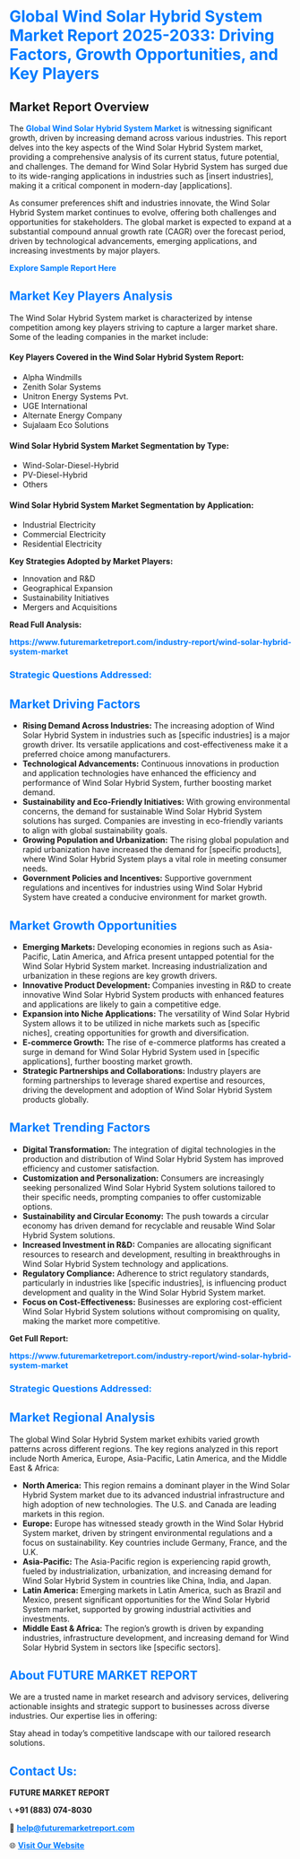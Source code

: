 <h1 style="color: #007BFF;">Global Wind Solar Hybrid System Market Report 2025-2033: Driving Factors, Growth Opportunities, and Key Players</h1>

<section id="overview">
<h2>Market Report Overview</h2>
<p>The <a href="https://www.futuremarketreport.com/industry-report/wind-solar-hybrid-system-market" style="color: #007BFF; text-decoration: none;"><strong>Global Wind Solar Hybrid System Market</strong></a> is witnessing significant growth, driven by increasing demand across various industries. This report delves into the key aspects of the Wind Solar Hybrid System market, providing a comprehensive analysis of its current status, future potential, and challenges. The demand for Wind Solar Hybrid System has surged due to its wide-ranging applications in industries such as [insert industries], making it a critical component in modern-day [applications].</p>
<p>As consumer preferences shift and industries innovate, the Wind Solar Hybrid System market continues to evolve, offering both challenges and opportunities for stakeholders. The global market is expected to expand at a substantial compound annual growth rate (CAGR) over the forecast period, driven by technological advancements, emerging applications, and increasing investments by major players.</p>
</section>

<section id="overview">
<p><a href="https://www.futuremarketreport.com/request-sample/reportId=90483" style="color: #007BFF; text-decoration: none;"><strong>Explore Sample Report Here</strong></a></p>
</section>

<section id="key-players">
<h2 style="color: #007BFF;">Market Key Players Analysis</h2>
<p>The Wind Solar Hybrid System market is characterized by intense competition among key players striving to capture a larger market share. Some of the leading companies in the market include:</p>
<h4>Key Players Covered in the Wind Solar Hybrid System Report:</h4>
<ul><li>Alpha Windmills</li><li>Zenith Solar Systems</li><li>Unitron Energy Systems Pvt.</li><li>UGE International</li><li>Alternate Energy Company</li><li>Sujalaam Eco Solutions</li></ul>
<h4>Wind Solar Hybrid System Market Segmentation by Type:</h4>
<ul><li>Wind-Solar-Diesel-Hybrid</li><li>PV-Diesel-Hybrid</li><li>Others</li></ul>

<h4>Wind Solar Hybrid System Market Segmentation by Application:</h4>
<ul><li>Industrial Electricity</li><li>Commercial Electricity</li><li>Residential Electricity</li></ul>
<p><strong>Key Strategies Adopted by Market Players:</strong></p>
<ul>
<li>Innovation and R&D</li>
<li>Geographical Expansion</li>
<li>Sustainability Initiatives</li>
<li>Mergers and Acquisitions</li>
</ul>
</section>

<section>
<p><strong>Read Full Analysis: </strong></p><a href="https://www.futuremarketreport.com/industry-report/wind-solar-hybrid-system-market" style="color: #007BFF; text-decoration: none;"><strong>https://www.futuremarketreport.com/industry-report/wind-solar-hybrid-system-market</strong></a>
<h3 style="color: #007BFF;">Strategic Questions Addressed:</h3>
</section>

<section id="driving-factors">
<h2 style="color: #007BFF;">Market Driving Factors</h2>
<ul>
<li><strong>Rising Demand Across Industries:</strong> The increasing adoption of Wind Solar Hybrid System in industries such as [specific industries] is a major growth driver. Its versatile applications and cost-effectiveness make it a preferred choice among manufacturers.</li>
<li><strong>Technological Advancements:</strong> Continuous innovations in production and application technologies have enhanced the efficiency and performance of Wind Solar Hybrid System, further boosting market demand.</li>
<li><strong>Sustainability and Eco-Friendly Initiatives:</strong> With growing environmental concerns, the demand for sustainable Wind Solar Hybrid System solutions has surged. Companies are investing in eco-friendly variants to align with global sustainability goals.</li>
<li><strong>Growing Population and Urbanization:</strong> The rising global population and rapid urbanization have increased the demand for [specific products], where Wind Solar Hybrid System plays a vital role in meeting consumer needs.</li>
<li><strong>Government Policies and Incentives:</strong> Supportive government regulations and incentives for industries using Wind Solar Hybrid System have created a conducive environment for market growth.</li>
</ul>
</section>

<section id="growth-opportunities">
<h2 style="color: #007BFF;">Market Growth Opportunities</h2>
<ul>
<li><strong>Emerging Markets:</strong> Developing economies in regions such as Asia-Pacific, Latin America, and Africa present untapped potential for the Wind Solar Hybrid System market. Increasing industrialization and urbanization in these regions are key growth drivers.</li>
<li><strong>Innovative Product Development:</strong> Companies investing in R&D to create innovative Wind Solar Hybrid System products with enhanced features and applications are likely to gain a competitive edge.</li>
<li><strong>Expansion into Niche Applications:</strong> The versatility of Wind Solar Hybrid System allows it to be utilized in niche markets such as [specific niches], creating opportunities for growth and diversification.</li>
<li><strong>E-commerce Growth:</strong> The rise of e-commerce platforms has created a surge in demand for Wind Solar Hybrid System used in [specific applications], further boosting market growth.</li>
<li><strong>Strategic Partnerships and Collaborations:</strong> Industry players are forming partnerships to leverage shared expertise and resources, driving the development and adoption of Wind Solar Hybrid System products globally.</li>
</ul>
</section>

<section id="trending-factors">
<h2 style="color: #007BFF;">Market Trending Factors</h2>
<ul>
<li><strong>Digital Transformation:</strong> The integration of digital technologies in the production and distribution of Wind Solar Hybrid System has improved efficiency and customer satisfaction.</li>
<li><strong>Customization and Personalization:</strong> Consumers are increasingly seeking personalized Wind Solar Hybrid System solutions tailored to their specific needs, prompting companies to offer customizable options.</li>
<li><strong>Sustainability and Circular Economy:</strong> The push towards a circular economy has driven demand for recyclable and reusable Wind Solar Hybrid System solutions.</li>
<li><strong>Increased Investment in R&D:</strong> Companies are allocating significant resources to research and development, resulting in breakthroughs in Wind Solar Hybrid System technology and applications.</li>
<li><strong>Regulatory Compliance:</strong> Adherence to strict regulatory standards, particularly in industries like [specific industries], is influencing product development and quality in the Wind Solar Hybrid System market.</li>
<li><strong>Focus on Cost-Effectiveness:</strong> Businesses are exploring cost-efficient Wind Solar Hybrid System solutions without compromising on quality, making the market more competitive.</li>
</ul>
</section>

<section>
<p><strong>Get Full Report: </strong></p><a href="https://www.futuremarketreport.com/industry-report/wind-solar-hybrid-system-market" style="color: #007BFF; text-decoration: none;"><strong>https://www.futuremarketreport.com/industry-report/wind-solar-hybrid-system-market</strong></a>
<h3 style="color: #007BFF;">Strategic Questions Addressed:</h3>
</section>


<section id="regional-analysis">
<h2 style="color: #007BFF;">Market Regional Analysis</h2>
<p>The global Wind Solar Hybrid System market exhibits varied growth patterns across different regions. The key regions analyzed in this report include North America, Europe, Asia-Pacific, Latin America, and the Middle East & Africa:</p>
<ul>
<li><strong>North America:</strong> This region remains a dominant player in the Wind Solar Hybrid System market due to its advanced industrial infrastructure and high adoption of new technologies. The U.S. and Canada are leading markets in this region.</li>
<li><strong>Europe:</strong> Europe has witnessed steady growth in the Wind Solar Hybrid System market, driven by stringent environmental regulations and a focus on sustainability. Key countries include Germany, France, and the U.K.</li>
<li><strong>Asia-Pacific:</strong> The Asia-Pacific region is experiencing rapid growth, fueled by industrialization, urbanization, and increasing demand for Wind Solar Hybrid System in countries like China, India, and Japan.</li>
<li><strong>Latin America:</strong> Emerging markets in Latin America, such as Brazil and Mexico, present significant opportunities for the Wind Solar Hybrid System market, supported by growing industrial activities and investments.</li>
<li><strong>Middle East & Africa:</strong> The region’s growth is driven by expanding industries, infrastructure development, and increasing demand for Wind Solar Hybrid System in sectors like [specific sectors].</li>
</ul>
</section>

<footer>
<h2 style="color: #007BFF;">About FUTURE MARKET REPORT</h2>
<p>We are a trusted name in market research and advisory services, delivering actionable insights and strategic support to businesses across diverse industries. Our expertise lies in offering:</p>

<p>Stay ahead in today’s competitive landscape with our tailored research solutions.</p>

<h2 style="color: #007BFF;">Contact Us:</h2>
<p><strong>FUTURE MARKET REPORT</strong></p>
<p>📞 <strong>+91 (883) 074-8030</strong></p>
<p>📧 <strong><a href="mailto:help@futuremarketreport.com" style="color: #007BFF;">help@futuremarketreport.com</a></strong></p>
<p>🌐 <strong><a href="https://www.futuremarketreport.com/" style="color: #007BFF;">Visit Our Website</a></strong></p>
</footer>